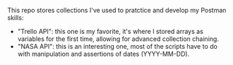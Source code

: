 This repo stores collections I've used to pratctice and develop my Postman skills:
- "Trello API": this one is my favorite, it's where I stored arrays as variables for the first time, allowing for advanced collection chaining.
- "NASA API": this is an interesting one, most of the scripts have to do with manipulation and assertions of dates (YYYY-MM-DD).
